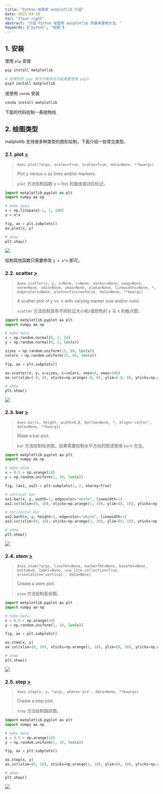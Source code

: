 ```yaml
---
title: "Python 绘图库 matplotlib 介绍"
date: 2022-03-10
toc: "float-right"
abstract: "介绍 Python 绘图库 matplotlib 的基本使用方法。"
keywords: ["python", "绘图"]
---
```


## 1. 安装

使用 `pip` 安装

```bash
pip install matplotlib

# 如果你的 pip 命令不能存在可能需要使用 pip3
pip3 install matplotlib
```

或使用 `conda` 安装

```bash
conda install matplotlib
```

下面的代码绘制一条抛物线

## 2. 绘图类型

matplotlib 支持很多种类型的图形绘制，下面介绍一些常见类型。

### 2.1. plot [>](https://matplotlib.org/stable/api/_as_gen/matplotlib.axes.Axes.plot.html#matplotlib.axes.Axes.plot)

> `Axes.plot(*args, scalex=True, scaley=True, data=None, **kwargs)`
>
> Plot y versus x as lines and/or markers.
>
> `plot` 方法绘制函数 y = f(x) 的曲线或对应标记。

```py
import matplotlib.pyplot as plt
import numpy as np

# make data
x = np.linspace(-1, 1, 100)
y = x*x

fig, ax = plt.subplots()
ax.plot(x, y)

# show
plt.show()
```

<img src="/img/posts/python/matplotlib/plot.png"></img>

绘制其他函数只需要修改 `y = x*x` 即可。

### 2.2. scatter [>](https://matplotlib.org/stable/api/_as_gen/matplotlib.axes.Axes.scatter.html#matplotlib.axes.Axes.scatter)

> `Axes.scatter(x, y, s=None, c=None, marker=None, cmap=None, norm=None, vmin=None, vmax=None, alpha=None, linewidths=None, *, edgecolors=None, plotnonfinite=False, data=None, **kwargs)`
>
> A scatter plot of y vs. x with varying marker size and/or color.
>
> `scatter` 方法绘制具有不同标记大小和/或颜色的 y 与 x 的散点图。

```py
import matplotlib.pyplot as plt
import numpy as np

# make data
x = np.random.normal(0, 2, 24)
y = np.random.normal(0, 2, len(x))

sizes = np.random.uniform(15, 80, len(x))
colors = np.random.uniform(15, 80, len(x))

fig, ax = plt.subplots()

ax.scatter(x, y, s=sizes, c=colors, vmin=0, vmax=100)
ax.set(xlim=(-8, 8), xticks=np.arange(-8, 8), ylim=(-8, 8), yticks=np.arange(-8,8))

# show
plt.show()
```

<img src="/img/posts/python/matplotlib/scatter.png"></img>

### 2.3. bar [>](https://matplotlib.org/stable/api/_as_gen/matplotlib.axes.Axes.bar.html#matplotlib.axes.Axes.bar)

> `Axes.bar(x, height, width=0.8, bottom=None, *, align='center', data=None, **kwargs)`
>
> Make a bar plot.
>
> `bar` 方法绘制柱状图。如果需要绘制水平方向的图请使用 `barh` 方法。

```py
import matplotlib.pyplot as plt
import numpy as np

# make data
x = 0.5 + np.arange(10)
y = np.random.uniform(1, 10, len(x))

fig, (ax1, ax2) = plt.subplots(1, 2, sharey=True)

# vertical bar
ax1.bar(x, y, width=1, edgecolor="white", linewidth=1)
ax2.set(xlim=(0, 10), xticks=np.arange(1, 10), ylim=(0, 10), yticks=np.arange(1, 10))

# horizontal bar
ax2.barh(x, y, height=1, edgecolor="white", linewidth=1)
ax2.set(xlim=(0, 10), xticks=np.arange(1, 10), ylim=(0, 10), yticks=np.arange(1, 10))

# show
plt.show()
```

<img src="/img/posts/python/matplotlib/bar.png"></img>

### 2.4. stem [>](https://matplotlib.org/stable/api/_as_gen/matplotlib.axes.Axes.stem.html#matplotlib.axes.Axes.stem)

> `Axes.stem(*args, linefmt=None, markerfmt=None, basefmt=None, bottom=0, label=None, use_line_collection=True, orientation='vertical', data=None)`
>
> Create a stem plot.
>
> `stem` 方法绘制茎状图。

```py
import matplotlib.pyplot as plt
import numpy as np

# make data
x = 0.5 + np.arange(10)
y = np.random.uniform(1, 10, len(x))

fig, ax = plt.subplots()

ax.stem(x, y)
ax.set(xlim=(0, 10), xticks=np.arange(1, 10), ylim=(0, 10), yticks=np.arange(1, 10))

# show
plt.show()
```

<img src="/img/posts/python/matplotlib/stem.png"></img>

### 2.5. step [>](https://matplotlib.org/stable/api/_as_gen/matplotlib.axes.Axes.step.html#matplotlib.axes.Axes.step)

> `Axes.step(x, y, *args, where='pre', data=None, **kwargs)`
>
> Create a step plot.
>
> `step` 方法绘制跳跃图。

```py
import matplotlib.pyplot as plt
import numpy as np

# make data
x = 0.5 + np.arange(10)
y = np.random.uniform(1, 10, len(x))

fig, ax = plt.subplots()

ax.step(x, y)
ax.set(xlim=(0, 10), xticks=np.arange(1, 10), ylim=(0, 10), yticks=np.arange(1, 10))

# show
plt.show()
```

<img src="/img/posts/python/matplotlib/step.png"></img>

